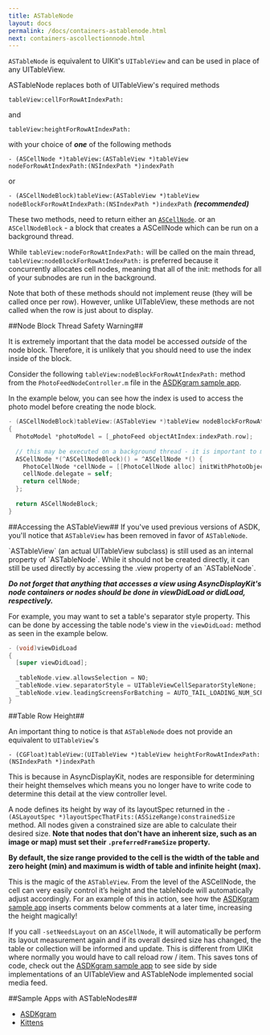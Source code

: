 ```yaml
---
title: ASTableNode
layout: docs
permalink: /docs/containers-astablenode.html
next: containers-ascollectionnode.html
---
```


`ASTableNode` is equivalent to UIKit's `UITableView` and can be used in place of any UITableView. 

ASTableNode replaces both of UITableView's required methods

`tableView:cellForRowAtIndexPath:` 

and

`tableView:heightForRowAtIndexPath:`

with your choice of **_one_** of the following methods

`- (ASCellNode *)tableView:(ASTableView *)tableView nodeForRowAtIndexPath:(NSIndexPath *)indexPath` 

or

`- (ASCellNodeBlock)tableView:(ASTableView *)tableView nodeBlockForRowAtIndexPath:(NSIndexPath *)indexPath` **_(recommended)_**

These two methods, need to return either an <a href = "cell-node.html">`ASCellNode`</a>. or an `ASCellNodeBlock` - a block that creates a ASCellNode which can be run on a background thread. 

While `tableView:nodeForRowAtIndexPath:` will be called on the main thread, `tableView:nodeBlockForRowAtIndexPath:` is preferred because it concurrently allocates cell nodes, meaning that all of the init: methods for all of your subnodes are run in the background. 

Note that both of these methods should not implement reuse (they will be called once per row). However, unlike UITableView, these methods are not called when the row is just about to display. 

##Node Block Thread Safety Warning##

It is extremely important that the data model be accessed _outside_ of the node block. Therefore, it is unlikely that you should need to use the index inside of the block. 

Consider the following `tableView:nodeBlockForRowAtIndexPath:` method from the `PhotoFeedNodeController.m` file in the <a href="https://github.com/facebook/AsyncDisplayKit/tree/master/examples/ASDKgram">ASDKgram sample app</a>.

In the example below, you can see how the index is used to access the photo model before creating the node block.

```objective-c
- (ASCellNodeBlock)tableView:(ASTableView *)tableView nodeBlockForRowAtIndexPath:(NSIndexPath *)indexPath
{
  PhotoModel *photoModel = [_photoFeed objectAtIndex:indexPath.row];
  
  // this may be executed on a background thread - it is important to make sure it is thread safe
  ASCellNode *(^ASCellNodeBlock)() = ^ASCellNode *() {
    PhotoCellNode *cellNode = [[PhotoCellNode alloc] initWithPhotoObject:photoModel];
    cellNode.delegate = self;
    return cellNode;
  };
  
  return ASCellNodeBlock;
}
```

##Accessing the ASTableView##
If you've used previous versions of ASDK, you'll notice that `ASTableView` has been removed in favor of `ASTableNode`.

<div class = "note">
`ASTableView` (an actual UITableView subclass) is still used as an internal property of `ASTableNode`. While it should not be created directly, it can still be used directly by accessing the .view property of an `ASTableNode`.
</div>

**_Do not forget that anything that accesses a view using AsyncDisplayKit's node containers or nodes should be done in viewDidLoad or didLoad, respectively._**

For example, you may want to set a table's separator style property. This can be done by accessing the table node's view in the `viewDidLoad:` method as seen in the example below. 

```objective-c
- (void)viewDidLoad
{
  [super viewDidLoad];
  
  _tableNode.view.allowsSelection = NO;
  _tableNode.view.separatorStyle = UITableViewCellSeparatorStyleNone;
  _tableNode.view.leadingScreensForBatching = AUTO_TAIL_LOADING_NUM_SCREENFULS;  // overriding default of 2.0
}
```

##Table Row Height##

An important thing to notice is that `ASTableNode` does not provide an equivalent to `UITableView`'s

`- (CGFloat)tableView:(UITableView *)tableView heightForRowAtIndexPath:(NSIndexPath *)indexPath`

This is because in AsyncDisplayKit, nodes are responsible for determining their height themselves which means you no longer have to write code to determine this detail at the view controller level. 

A node defines its height by way of its layoutSpec returned in the `- (ASLayoutSpec *)layoutSpecThatFits:(ASSizeRange)constrainedSize` method. All nodes given a constrained size are able to calculate their desired size. **Note that nodes that don't have an inherent size, such as an image or map) must set their `.preferredFrameSize` property.** 

**By default, the size range provided to the cell is the width of the table and zero height (min) and maximum is width of table and infinite height (max).**

This is the magic of the `ASTableView`. From the level of the ASCellNode, the cell can very easily control it’s height and the tableNode will automatically adjust accordingly. For an example of this in action, see how the <a href="https://github.com/facebook/AsyncDisplayKit/tree/master/examples/ASDKgram">ASDKgram sample app</a> inserts comments below comments at a later time, increasing the height magically!

If you call `-setNeedsLayout` on an `ASCellNode`, it will automatically be perform its layout measurement again and if its overall desired size has changed, the table or collection will be informed and update. This is different from UIKit where normally you would have to call reload row / item. This saves tons of code, check out the <a href="https://github.com/facebook/AsyncDisplayKit/tree/master/examples/ASDKgram">ASDKgram sample app</a> to see side by side implementations of an UITableView and ASTableNode implemented social media feed. 

##Sample Apps with ASTableNodes##
<ul>
  <li><a href="https://github.com/facebook/AsyncDisplayKit/tree/master/examples/ASDKgram">ASDKgram</a></li>
  <li><a href="https://github.com/facebook/AsyncDisplayKit/tree/master/examples/Kittens">Kittens</a></li>
</ul>
